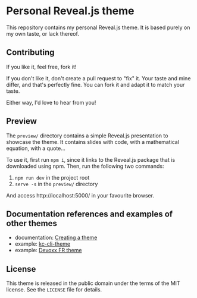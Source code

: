 # Personal Reveal.js theme

This repository contains my personal Reveal.js theme.
It is based purely on my own taste, or lack thereof.

## Contributing
If you like it, feel free, fork it!

If you don't like it, don't create a pull request to "fix" it.
Your taste and mine differ, and that's perfectly fine.
You can fork it and adapt it to match your taste.

Either way, I'd love to hear from you!

## Preview
The `preview/` directory contains a simple Reveal.js presentation to showcase the theme.
It contains slides with code, with a mathematical equation, with a quote...

To use it, first run `npm i`, since it links to the Reveal.js package that is downloaded using npm.
Then, run the following two commands:
1. `npm run dev` in the project root
1. `serve -s` in the `preview/` directory

And access http://localhost:5000/ in your favourite browser.

## Documentation references and examples of other themes
* documentation: [Creating a theme](https://github.com/hakimel/reveal.js/blob/master/css/theme/README.md)
* example: [kc-cli-theme](https://www.npmjs.com/package/@infosupport/kc-cli-theme)
* example: [Devoxx FR theme](https://bitbucket.org/nicolas_martignole/devoxxfr_templates/src)

## License
This theme is released in the public domain under the terms of the MIT license.
See the `LICENSE` file for details.